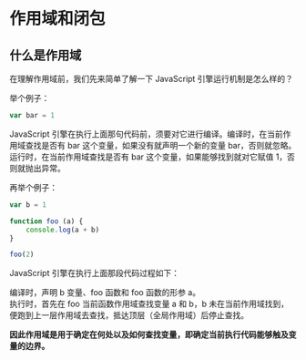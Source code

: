 # 作用域和闭包

## 什么是作用域

在理解作用域前，我们先来简单了解一下 JavaScript 引擎运行机制是怎么样的？

举个例子：
```js
var bar = 1
```

JavaScript 引擎在执行上面那句代码前，须要对它进行编译。编译时，在当前作用域查找是否有 bar 这个变量，如果没有就声明一个新的变量 bar，否则就忽略。运行时，在当前作用域查找是否有 bar 这个变量，如果能够找到就对它赋值 1，否则就抛出异常。

再举个例子：
```js
var b = 1

function foo (a) {
    console.log(a + b)
}

foo(2)
```

JavaScript 引擎在执行上面那段代码过程如下：

编译时，声明 b 变量、foo 函数和 foo 函数的形参 a。  
执行时，首先在 foo 当前函数作用域查找变量 a 和 b，b 未在当前作用域找到，便跑到上一层作用域去查找，抵达顶层（全局作用域）后停止查找。

**因此作用域是用于确定在何处以及如何查找变量，即确定当前执行代码能够触及变量的边界。**
